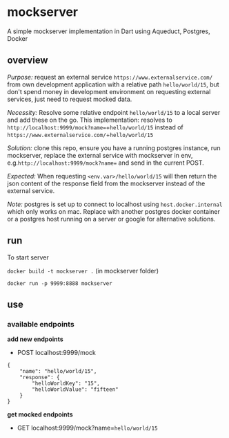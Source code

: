 # mockserver

A simple mockserver implementation in Dart using Aqueduct, Postgres, Docker

## overview

_Purpose:_ request an external service `https://www.externalservice.com/` from own development application with a relative path `hello/world/15`, but don't spend money in development environment on requesting external services, just need to request mocked data.

_Necessity:_ Resolve some relative endpoint `hello/world/15` to a local server and add these on the go. This implementation: resolves to `http://localhost:9999/mock?name=`+`hello/world/15` instead of `https://www.externalservice.com/`+`hello/world/15`

_Solution:_ clone this repo, ensure you have a running postgres instance, run mockserver, replace the external service with mockserver in env, e.g.`http://localhost:9999/mock?name=` and send in the current POST. 

_Expected:_ When requesting `<env.var>/hello/world/15` will then return the json content of the response field from the mockserver instead of the external service. 

_Note:_ postgres is set up to connect to localhost using `host.docker.internal` which only works on mac. Replace with another postgres docker container or a postgres host running on a server or  google for alternative solutions.



## run

To start server
 
`docker build -t mockserver .`  (in mockserver folder)

`docker run -p 9999:8888 mockserver`


## use


### available endpoints

**add new endpoints**
* POST localhost:9999/mock

```
{
	"name": "hello/world/15",
	"response": {
		"helloWorldKey": "15",
		"helloWorldValue": "fifteen"
	}
}
```


**get mocked endpoints**
* GET localhost:9999/mock?name=`hello/world/15`

